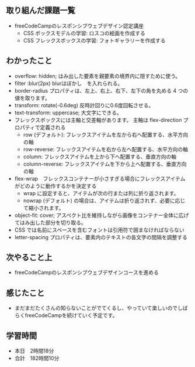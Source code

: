 ## 取り組んだ課題一覧
- freeCodeCampのレスポンシブウェブデザイン認定講座
    - CSS ボックスモデルの学習: ロスコの絵画を作成する
    - CSS フレックスボックスの学習: フォトギャラリーを作成する
## わかったこと
- overflow: hidden; はみ出した要素を親要素の境界内に隠すために使う。
- filter :blur(2px) blurはぼかし　を入れられる。
- border-radius プロパティは、左上、右上、右下、左下の角を丸める 4 つの値を取ります。
- transform: rotate(-0.6deg) 反時計回りに0.6度回転させる。
- text-transform: uppercase; 大文字にできる。
- フレックスボックスには主軸と交差軸があります。 主軸は flex-direction プロパティで定義される
    - row (デフォルト): フレックスアイテムを左から右へ配置する、水平方向の軸
    - row-reverse: フレックスアイテムを右から左へ配置する、水平方向の軸
    - column: フレックスアイテムを上から下へ配置する、垂直方向の軸
    - column-reverse: フレックスアイテムを下から上へ配置する、垂直方向の軸
- flex-wrap　フレックスコンテナーが小さすぎる場合にフレックスアイテムがどのように動作するかを決定する
    - wrap に設定すると、アイテムが次の行または列に折り返されます。
    - nowrap (デフォルト) の場合は、アイテムは折り返されず、必要に応じて縮小されます。
- object-fit: cover; アスペクト比を維持しながら画像をコンテナー全体に広げてはみ出した部分を切り取る。
- CSS では名前にスペースを含むフォントは引用符で囲まなければならない
- letter-spacing プロパティは、要素内のテキストの各文字の間隔を調整する
## 次やること上
- freeCodeCampのレスポンシブウェブデザインコースを進める
## 感じたこと
- まだまだたくさんの知らないことがでてくるし、やっていて楽しいのでしばらくfreeCodeCampを続けていく予定です。
## 学習時間
- 本日　2時間18分
- 合計　182時間10分